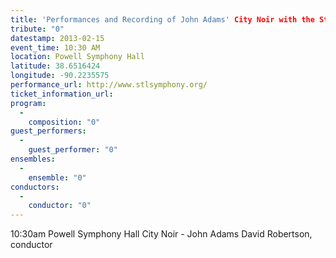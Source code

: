 ```yaml
---
title: 'Performances and Recording of John Adams' City Noir with the St. Louis Symphony'
tribute: "0"
datestamp: 2013-02-15
event_time: 10:30 AM
location: Powell Symphony Hall
latitude: 38.6516424
longitude: -90.2235575
performance_url: http://www.stlsymphony.org/
ticket_information_url: 
program: 
  -
    composition: "0"
guest_performers: 
  -
    guest_performer: "0"
ensembles: 
  -
    ensemble: "0"
conductors: 
  -
    conductor: "0"
---
```

10:30am Powell Symphony Hall
City Noir - John Adams
David Robertson, conductor